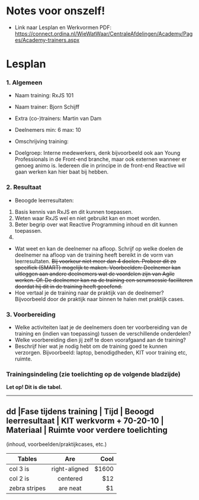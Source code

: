 # Notes voor onszelf!
- Link naar Lesplan en Werkvormen PDF: 
https://connect.ordina.nl/WieWatWaar/CentraleAfdelingen/Academy/Pages/Academy-trainers.aspx


# Lesplan


### 1. Algemeen
- Naam training: RxJS 101
- Naam trainer: Bjorn Schijff
- Extra (co-)trainers: Martin van Dam
- Deelnemers min: 6  max:  10
- Omschrijving training: 


- Doelgroep: Interne medewerkers, denk bijvoorbeeld ook aan Young Professionals in de Front-end branche, maar ook externen wanneer er genoeg animo is. Iedereen die in principe in de front-end Reactive wil gaan werken kan hier baat bij hebben.
### 2. Resultaat
- Beoogde leerresultaten:
1. Basis kennis van RxJS en dit kunnen toepassen.
2. Weten waar RxJS wel en niet gebruikt kan en moet worden.
3. Beter begrip over wat Reactive Programming inhoud en dit kunnen toepassen. 
4. 
- Wat weet en kan de deelnemer na afloop. Schrijf op welke doelen de deelnemer na afloop van de training heeft bereikt in de vorm van leerresultaten. 
	~~Bij voorkeur niet meer dan 4 doelen. Probeer dit zo specifiek (SMART) mogelijk te maken. Voorbeelden: Deelnemer kan uitleggen aan andere deelnemers wat de voordelen zijn van Agile werken. Of: De deelnemer kan na de training een scrumsessie faciliteren doordat hij dit in de training heeft geoefend.~~
- Hoe vertaal je de training naar de praktijk van de deelnemer? Bijvoorbeeld door de praktijk naar binnen te halen met praktijk cases.
###  3. Voorbereiding
- Welke activiteiten laat je de deelnemers doen ter voorbereiding van de training en (indien van toepassing) tussen de verschillende onderdelen?
- Welke voorbereiding dien jij zelf te doen voorafgaand aan de training?
- Beschrijf hier wat je nodig hebt om de training goed te kunnen verzorgen. Bijvoorbeeld: laptop, benodigdheden, KIT voor training etc, ruimte.
 
### Trainingsindeling (zie toelichting op de volgende bladzijde)
**Let op! Dit is die tabel.**

---
dd |Fase tijdens training | Tijd | Beoogd leerresultaat | KIT werkvorm + 70-20-10 | Materiaal | Ruimte voor verdere toelichting 
---
(inhoud, voorbeelden/praktijkcases, etc.)

| Tables        | Are           | Cool  |
| ------------- |:-------------:| -----:|
| col 3 is      | right-aligned | $1600 |
| col 2 is      | centered      |   $12 |
| zebra stripes | are neat      |    $1 |